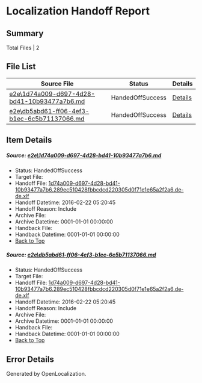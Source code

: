 # <a name='report-top'></a> Localization Handoff Report

## Summary
 Total Files | 2

## File List
 Source File | Status | Details 
 ----------- | ------ | ------- 
 [e2e\1d74a009-d697-4d28-bd41-10b93477a7b6.md](https://github.com/OpenLocalizationTest/oltest/blob/4101e497d5d0194d74035f2484985f31e0b9ef7e/e2e/1d74a009-d697-4d28-bd41-10b93477a7b6.md) | HandedOffSuccess | [Details](#0037bf8418919a8ef6de828088f1b53d54c202f91)
 [e2e\db5abd61-ff06-4ef3-b1ec-6c5b71137066.md](https://github.com/OpenLocalizationTest/oltest/blob/4101e497d5d0194d74035f2484985f31e0b9ef7e/e2e/db5abd61-ff06-4ef3-b1ec-6c5b71137066.md) | HandedOffSuccess | [Details](#0037bf8418919a8ef6de828088f1b53d54c202f92)

## Item Details
##### <a name='0037bf8418919a8ef6de828088f1b53d54c202f91'></a> Source: [e2e\1d74a009-d697-4d28-bd41-10b93477a7b6.md](https://github.com/OpenLocalizationTest/oltest/blob/4101e497d5d0194d74035f2484985f31e0b9ef7e/e2e/1d74a009-d697-4d28-bd41-10b93477a7b6.md)
* Status: HandedOffSuccess
* Target File: 
* Handoff File: [1d74a009-d697-4d28-bd41-10b93477a7b6.289ec510428fbbcdcd220305d0f71e1e65a2f2a6.de-de.xlf](https://github.com/OpenLocalizationTestOrg/olhandoff/blob/4e895fc83ab4f4dbe70ab97f2a62612fc56695c3/ol-handoff/OpenLocalizationTestOrg/oltest.de-de/yufeih/1d74a009-d697-4d28-bd41-10b93477a7b6.289ec510428fbbcdcd220305d0f71e1e65a2f2a6.de-de.xlf)
* Handoff Datetime: 2016-02-22 05:20:45
* Handoff Reason: Include
* Archive File: 
* Archive Datetime: 0001-01-01 00:00:00
* Handback File: 
* Handback Datetime: 0001-01-01 00:00:00
* [Back to Top](#report-top)

##### <a name='0037bf8418919a8ef6de828088f1b53d54c202f92'></a> Source: [e2e\db5abd61-ff06-4ef3-b1ec-6c5b71137066.md](https://github.com/OpenLocalizationTest/oltest/blob/4101e497d5d0194d74035f2484985f31e0b9ef7e/e2e/db5abd61-ff06-4ef3-b1ec-6c5b71137066.md)
* Status: HandedOffSuccess
* Target File: 
* Handoff File: [1d74a009-d697-4d28-bd41-10b93477a7b6.289ec510428fbbcdcd220305d0f71e1e65a2f2a6.de-de.xlf](https://github.com/OpenLocalizationTestOrg/olhandoff/blob/4e895fc83ab4f4dbe70ab97f2a62612fc56695c3/ol-handoff/OpenLocalizationTestOrg/oltest.de-de/yufeih/1d74a009-d697-4d28-bd41-10b93477a7b6.289ec510428fbbcdcd220305d0f71e1e65a2f2a6.de-de.xlf)
* Handoff Datetime: 2016-02-22 05:20:45
* Handoff Reason: Include
* Archive File: 
* Archive Datetime: 0001-01-01 00:00:00
* Handback File: 
* Handback Datetime: 0001-01-01 00:00:00
* [Back to Top](#report-top)


## Error Details

Generated by OpenLocalization.
